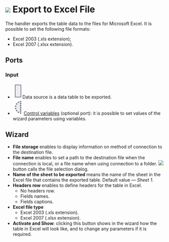 # ![ ](../../images/icons/data-sources/file-excel-export_default.svg) Export to Excel File

The handler exports the table data to the files for Microsoft Excel. It is possible to set the following file formats:

* Excel 2003 (.xls extension);
* Excel 2007 (.xlsx extension).

## Ports

### Input

* ![ ](../../images/icons/app/node/ports/inputs/table_inactive.svg)Data source is a data table to be exported.
* ![ ](../../images/icons/app/node/ports/inputs-optional/variable_inactive.svg) [Control variables](../../scenario/variables/control-variables.md) (optional port): it is possible to set values of the wizard parameters using variables.

## Wizard

* **File storage** enables to display information on method of connection to the destination file.
* **File name** enables to set a path to the destination file when the connection is local, or a file name when using connection to a folder. ![ ](../../images/extjs-theme/form/open-trigger/open-trigger_default.svg) button calls the file selection dialog.
* **Name of the sheet to be exported** means the name of the sheet in the Excel file that contains the exported table. Default value — *Sheet 1*.
* **Headers row** enables to define headers for the table in Excel.
   * No headers row.
   * Fields names.
   * Fields captions.
* **Excel file type**
   * Excel 2003 (.xls extension).
   * Excel 2007 (.xlsx extension).
* **Activate and Show**: clicking this button shows in the wizard how the table in Excel will look like, and to change any parameters if it is required.
